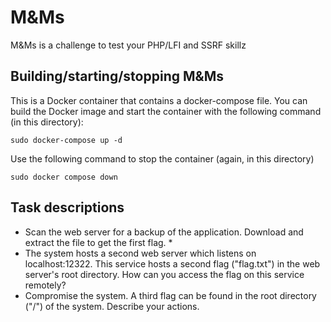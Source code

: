 
# M&Ms

M&Ms is a challenge to test your PHP/LFI and SSRF skillz

## Building/starting/stopping M&Ms
This is a Docker container that contains a docker-compose file. You can build the Docker image and start the
container with the following command (in this directory):

```
sudo docker-compose up -d
```

Use the following command to stop the container (again, in this directory)

```
sudo docker compose down
```

## Task descriptions
- Scan the web server for a backup of the application. Download and extract the file to get the first flag. *
- The system hosts a second web server which listens on localhost:12322. This service hosts a second flag ("flag.txt") in the web server's root directory. How can you access the flag on this service remotely? 
- Compromise the system. A third flag can be found in the root directory ("/") of the system. Describe your actions. 
